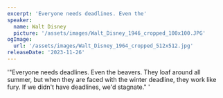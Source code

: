 ```yaml
---
excerpt: 'Everyone needs deadlines. Even the'
speaker:
  name: Walt Disney
  picture: '/assets/images/Walt_Disney_1946_cropped_100x100.JPG'
ogImage:
  url: '/assets/images/Walt_Disney_1964_cropped_512x512.jpg'
releaseDate: '2023-11-26'
---
```


'"Everyone needs deadlines. Even the beavers. They loaf around all summer, but when they are faced with the winter deadline, they work like fury. If we didn't have deadlines, we'd stagnate."'
